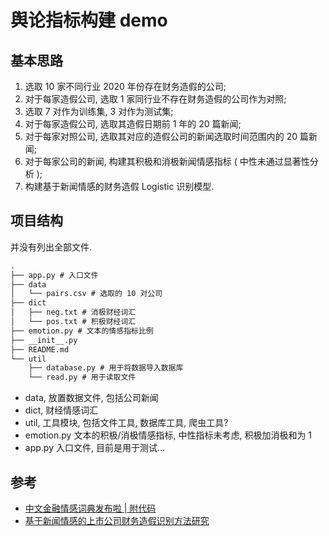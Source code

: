 # 舆论指标构建 demo

## 基本思路

1. 选取 10 家不同行业 2020 年份存在财务造假的公司;
2. 对于每家造假公司, 选取 1 家同行业不存在财务造假的公司作为对照;
3. 选取 7 对作为训练集, 3 对作为测试集;
4. 对于每家造假公司, 选取其造假日期前 1 年的 20 篇新闻;
5. 对于每家对照公司, 选取其对应的造假公司的新闻选取时间范围内的 20 篇新闻;
6. 对于每家公司的新闻, 构建其积极和消极新闻情感指标 ( 中性未通过显著性分析 );
7. 构建基于新闻情感的财务造假 Logistic 识别模型.

## 项目结构

并没有列出全部文件.

```txt
.
├── app.py # 入口文件
├── data
│   └── pairs.csv # 选取的 10 对公司
├── dict
│   ├── neg.txt # 消极财经词汇
│   └── pos.txt # 积极财经词汇
├── emotion.py # 文本的情感指标比例
├── __init__.py
├── README.md
└── util
    ├── database.py # 用于将数据导入数据库
    └── read.py # 用于读取文件
```

- data, 放置数据文件, 包括公司新闻
- dict, 财经情感词汇
- util, 工具模块, 包括文件工具, 数据库工具, 爬虫工具?
- emotion.py 文本的积极/消极情感指标, 中性指标未考虑, 积极加消极和为 1
- app.py 入口文件, 目前是用于测试...

## 参考

- [中文金融情感词典发布啦 | 附代码](https://jishuin.proginn.com/p/763bfbd60498)
- [基于新闻情感的上市公司财务造假识别方法研究](https://kns.cnki.net/kcms/detail/detail.aspx?dbcode=CJFD&dbname=CJFDLAST2021&filename=SDKY202101011&uniplatform=NZKPT&v=cRdTjtc-nuK1GfkWlZCIKQC1f2YOxkhL1QPX7UrOpcwezhfrMO1Tyd3AaSdlSwpN)
